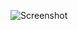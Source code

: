 ![Screenshot](https://raw.githubusercontent.com/Cryakl/Ultimate-RAT-Collection/refs/heads/main/M3AutoItRat/Screenshot.png)
